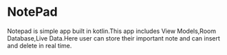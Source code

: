 # NotePad
Notepad is simple app built in kotlin.This app includes View Models,Room Database,Live Data.Here user can store their important note and can insert and delete in real time.
